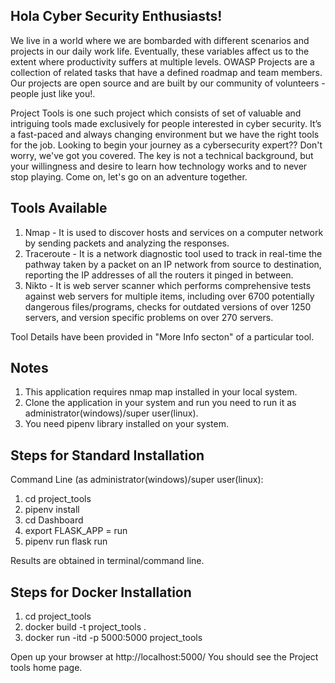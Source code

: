 ## Hola Cyber Security Enthusiasts!
We live in a world where we are bombarded with different scenarios and projects in our daily work life. Eventually, these variables affect us to the extent where productivity suffers at multiple levels. OWASP Projects are a collection of related tasks that have a defined roadmap and team members. Our projects are open source and are built by our community of volunteers - people just like you!.

Project Tools is one such project which consists of set of valuable and intriguing tools made exclusively for people interested in cyber security. It’s a fast-paced and always changing environment but we have the right tools for the job. Looking to begin your journey as a cybersecurity expert?? Don't worry, we've got you covered. The key is not a technical background, but your willingness and desire to learn how technology works and to never stop playing. Come on, let's go on an adventure together.

## Tools Available
1. Nmap - It is used to discover hosts and services on a computer network by sending packets and analyzing the responses.
2. Traceroute - It is a network diagnostic tool used to track in real-time the pathway taken by a packet on an IP network from source to destination, reporting the IP addresses of all the routers it pinged in between.
3. Nikto - It is web server scanner which performs comprehensive tests against web servers for multiple items, including over 6700 potentially dangerous files/programs, checks for outdated versions of over 1250 servers, and version specific problems on over 270 servers.

Tool Details have been provided in "More Info secton" of a particular tool.

## Notes
1. This application requires nmap map installed in your local system.
2. Clone the application in your system and run you need to run it as administrator(windows)/super user(linux).
3. You need pipenv library installed on your system.

## Steps for Standard Installation
Command Line (as administrator(windows)/super user(linux):
1. cd project_tools
2. pipenv install
4. cd Dashboard
5. export FLASK_APP = run
6. pipenv run flask run

Results are obtained in terminal/command line.

## Steps for Docker Installation
1. cd project_tools
2. docker build -t project_tools .
3. docker run -itd -p 5000:5000 project_tools

Open up your browser at http://localhost:5000/ You should see the Project tools home page.
